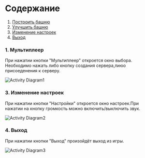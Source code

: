 ﻿# Содержание
1. [Построить башню](#1)
2. [Улучшить башню](#2)
3. [Изменение настроек](#3)
4. [Выход](#4)

### 1. Мультиплеер<a name="1"></a>
При нажатии кнопки "Мультиплеер" откроется окно выбора. Необходимо нажать либо кнопку создания сервера,лиюо присоеденения к серверу.

![Activity Diagram1](https://user-images.githubusercontent.com/49131712/66784710-e3e60400-eee3-11e9-8f82-e6e4a30c86b1.jpg)


### 3. Изменение настроек<a name="3"></a>
При нажатии кнопки "Настройки" откроется окно настроек.При нажатии на кнопку громкость можно включить/выключить звук.

![Activity Diagram2](https://user-images.githubusercontent.com/50372504/67148563-60446280-f2a9-11e9-9f3c-81c78b78f10d.png)
  
### 4. Выход<a name="4"></a>
При нажатии кнопки "Выход" произойдёт выход из игры.

![Activity Diagram3](https://user-images.githubusercontent.com/49131712/66786228-5822a680-eee8-11e9-85c5-26bbe6094e03.jpg)

